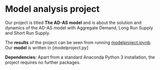 # Model analysis project

Our project is titled **The AD-AS model** and is about the solution and dynamics of the AD-AS model with Aggregate Demand, Long Run Supply and Short Run Supply. 

The **results** of the project can be seen from running [modelproject.ipynb](modelproject.ipynb). Our **model** is written in [modelproject.py]

**Dependencies:** Apart from a standard Anaconda Python 3 installation, the project requires no further packages.